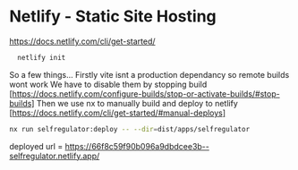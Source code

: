 # Netlify - Static Site Hosting

https://docs.netlify.com/cli/get-started/

```bash
  netlify init
```

So a few things... 
Firstly vite isnt a production dependancy so remote builds wont work
We have to disable them by stopping build [https://docs.netlify.com/configure-builds/stop-or-activate-builds/#stop-builds]
Then we use nx to manually build and deploy to netlify [https://docs.netlify.com/cli/get-started/#manual-deploys]

```bash
nx run selfregulator:deploy -- --dir=dist/apps/selfregulator
```

deployed url = https://66f8c59f90b096a9dbdcee3b--selfregulator.netlify.app/

